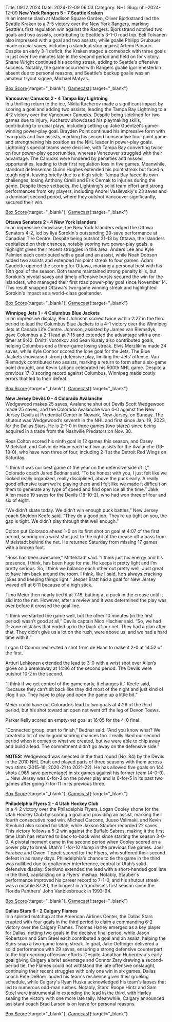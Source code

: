 Title: 09.12.2024
Date: 2024-12-09 06:03
Category: NHL 
Slug: nhl-2024-12-09 
**New York Rangers 5 - 7 Seattle Kraken**  
In an intense clash at Madison Square Garden, Oliver Bjorkstrand led the Seattle Kraken to a 7-5 victory over the New York Rangers, marking Seattle's first regulation win against the Rangers. Bjorkstrand notched two goals and two assists, contributing to Seattle's 3-1-0 road trip. Eeli Tolvanen also impressed with a goal and two assists, while goalie Philipp Grubauer made crucial saves, including a standout stop against Artemi Panarin. Despite an early 3-1 deficit, the Kraken staged a comeback with three goals in just over five minutes late in the second period and held on for victory. Shane Wright continued his scoring streak, adding to Seattle's offensive success. Notably, the game occurred with Rangers goalie Igor Shesterkin absent due to personal reasons, and Seattle's backup goalie was an amateur tryout signee, Michael Matyas. 

[Box Score](/gamecenter/sea-vs-nyr/2024/12/08/2024020436){:target="_blank"}, [Gamecast](https://www.nhl.com/news/seattle-kraken-new-york-rangers-game-recap-december-8){:target="_blank"}<br>

**Vancouver Canucks 2 - 4 Tampa Bay Lightning**  
In a thrilling return to the ice, Nikita Kucherov made a significant impact by scoring a goal and adding two assists, leading the Tampa Bay Lightning to a 4-2 victory over the Vancouver Canucks. Despite being sidelined for two games due to injury, Kucherov showcased his playmaking skills, contributing to crucial plays, including setting up Jake Guentzel's game-winning power-play goal. Brayden Point continued his impressive form with two goals and two assists, marking his second consecutive four-point game and strengthening his position as the NHL leader in power-play goals. Lightning's special teams were decisive, with Tampa Bay converting twice on four power-play opportunities, whereas Vancouver struggled with their advantage. The Canucks were hindered by penalties and missed opportunities, leading to their first regulation loss in five games. Meanwhile, standout defenseman Quinn Hughes extended his point streak but faced a tough night, leaving briefly due to a high stick. Tampa Bay faced its own challenges, losing Anthony Cirelli and Erik Cernak to injuries during the game. Despite these setbacks, the Lightning's solid team effort and strong performances from key players, including Andrei Vasilevskiy's 23 saves and a dominant second period, where they outshot Vancouver significantly, secured their win. 

[Box Score](/gamecenter/tbl-vs-van/2024/12/08/2024020437){:target="_blank"}, [Gamecast](https://www.nhl.com/news/tampa-bay-lightning-vancouver-canucks-game-recap-december-8){:target="_blank"}<br>

**Ottawa Senators 2 - 4 New York Islanders**  
In an impressive showcase, the New York Islanders edged the Ottawa Senators 4-2, led by Ilya Sorokin's outstanding 29-save performance at Canadian Tire Centre. Despite being outshot 31-13 by Ottawa, the Islanders capitalized on their chances, notably scoring two power-play goals, a highlight given their recent struggles in this area. Anders Lee and Kyle Palmieri each contributed with a goal and an assist, while Noah Dobson added two assists and extended his point streak to four games. Adam Gaudette opened the scoring for Ottawa, marking a personal best with his 13th goal of the season. Both teams maintained strong penalty kills, but Sorokin's pivotal saves and timely offensive bursts secured the win for the Islanders, who managed their first road power-play goal since November 14. This result snapped Ottawa's two-game winning streak and highlighted Sorokin's impact as a world-class goaltender. 

[Box Score](/gamecenter/nyi-vs-ott/2024/12/08/2024020438){:target="_blank"}, [Gamecast](https://www.nhl.com/news/new-york-islanders-ottawa-senators-game-recap-december-8){:target="_blank"}<br>

**Winnipeg Jets 1 - 4 Columbus Blue Jackets**  
In an impressive display, Kent Johnson scored twice within 2:27 in the third period to lead the Columbus Blue Jackets to a 4-1 victory over the Winnipeg Jets at Canada Life Centre. Johnson, assisted by James van Riemsdyk, gave Columbus a 2-1 lead at 7:15 and extended the advantage with a one-timer at 9:42. Dmitri Voronkov and Sean Kuraly also contributed goals, helping Columbus end a three-game losing streak. Elvis Merzlikins made 24 saves, while Kyle Connor scored the lone goal for the Jets. The Blue Jackets showcased strong defensive play, limiting the Jets’ offense. Van Riemsdyk contributed two assists, marking a return to form after a six-game point drought, and Kevin Labanc celebrated his 500th NHL game. Despite a previous 17-3 scoring record against Columbus, Winnipeg made costly errors that led to their defeat. 

[Box Score](/gamecenter/cbj-vs-wpg/2024/12/08/2024020439){:target="_blank"}, [Gamecast](https://www.nhl.com/news/columbus-blue-jackets-winnipeg-jets-game-recap-december-8){:target="_blank"}<br>

**New Jersey Devils 0 - 4 Colorado Avalanche**  
Wedgewood makes 25 saves, Avalanche shut out Devils
 <forge-entity title="Scott Wedgewood" slug="scott-wedgewood-8475809" code="player">Scott Wedgewood</forge-entity> made 25 saves, and the Colorado Avalanche won 4-0 against the New Jersey Devils at Prudential Center in Newark, New Jersey, on Sunday. 
The shutout was Wedgewood’s seventh in the NHL and first since Jan. 19, 2023, for the Dallas Stars. He is 2-1-0 in three games (two starts) since being acquired in a trade from the Nashville Predators on Nov. 30.

<forge-entity title="Ross Colton" slug="ross-colton-8479525" code="player">Ross Colton</forge-entity> scored his ninth goal in 12 games this season, and <forge-entity title="Casey Mittelstadt" slug="casey-mittelstadt-8479999" code="player">Casey Mittelstadt</forge-entity> and <forge-entity title="Calvin de Haan" slug="calvin-de-haan-8475177" code="player">Calvin de Haan</forge-entity> each had two assists for the Avalanche (16-13-0), who have won three of four, including 2-1 at the Detroit Red Wings on Saturday.

“I think it was our best game of the year on the defensive side of it,” Colorado coach Jared Bednar said. “To be honest with you, I just felt like we looked really organized, really disciplined, above the puck early. A really good offensive team we’re playing there and I felt like we made it difficult on them to generate any type of speed and find open ice all the time.” 
<forge-entity title="Jake Allen" slug="jake-allen-8474596" code="player">Jake Allen</forge-entity> made 19 saves for the Devils (18-10-2), who had won three of four and six of eight.

“We didn’t skate today. We didn’t win enough puck battles,” New Jersey coach Sheldon Keefe said. “They do a good job. They’re up tight on you, the gap is tight. We didn’t play through that well enough.”

Colton put Colorado ahead 1-0 on its first shot on goal at 4:07 of the first period, scoring on a wrist shot just to the right of the crease off a pass from Mittelstadt behind the net. He returned Saturday from missing 17 games with a broken foot.

“Ross has been awesome,” Mittelstadt said. “I think just his energy and his presence, I think, has been huge for me. He keeps it pretty light and I’m pretty serious. So, I think we balance each other out pretty well. Just great to have him back around the room. I think, like I said, he’s always cracking jokes and keeping things light.” 
<forge-entity title="Jesper Bratt" slug="jesper-bratt-8479407" code="player">Jesper Bratt</forge-entity> had a goal for New Jersey waved off at 6:11 because of a high stick.

<forge-entity title="Timo Meier" slug="timo-meier-8478414" code="player">Timo Meier</forge-entity> then nearly tied it at 7:18, batting at a puck in the crease until it slid into the net. However, after a review and it was determined the play was over before it crossed the goal line.

“I think we started the game well, but the other 10 minutes (in the first period) wasn’t good at all,” Devils captain <forge-entity title="Nico Hischier" slug="nico-hischier-8480002" code="player">Nico Hischier</forge-entity> said. “So, we had D-zone mistakes that ended up in the back of our net. They had a plan after that. They didn’t give us a lot on the rush, were above us, and we had a hard time with it.”

<forge-entity title="Logan O&#39;Connor" slug="logan-o-connor-8481186" code="player">Logan O&#39;Connor</forge-entity> redirected a shot from de Haan to make it 2-0 at 14:52 of the first.

<forge-entity title="Artturi Lehkonen" slug="artturi-lehkonen-8477476" code="player">Artturi Lehkonen</forge-entity> extended the lead to 3-0 with a wrist shot over Allen’s glove on a breakaway at 14:36 of the second period. 
The Devils were outshot 10-2 in the second.

“I think if we get control of the game early, it changes it,” Keefe said, “because they can’t sit back like they did most of the night and just kind of clog it up. They have to play and open the game up a little bit.”

Meier could have cut Colorado’s lead to two goals at 4:26 of the third period, but his shot toward an open net went off the leg of <forge-entity title="Devon Toews" slug="devon-toews-8478038" code="player">Devon Toews</forge-entity>.

<forge-entity title="Parker Kelly" slug="parker-kelly-8480448" code="player">Parker Kelly</forge-entity> scored an empty-net goal at 16:05 for the 4-0 final.

“Connected group, start to finish,” Bednar said. “And you know what? We created a lot of really good scoring chances too. I really liked our second period when it comes to what we created, but we were able to chip away and build a lead. The commitment didn’t go away on the defensive side.”

**NOTES:** Wedgewood was selected in the third round (No. 84) by the Devils in the 2010 NHL Draft and played parts of three seasons with them across two stints (2015-16; 2020-21 to 2021-22). He has allowed five goals on 144 shots (.965 save percentage) in six games against his former team (4-0-0). ... New Jersey was 0-for-3 on the power play and is 0-for-5 in its past two games after going 7-for-11 in its previous three. 

[Box Score](/gamecenter/col-vs-njd/2024/12/08/2024020440){:target="_blank"}, [Gamecast](https://www.nhl.com/news/colorado-avalanche-new-jersey-devils-game-recap-december-8){:target="_blank"}<br>

**Philadelphia Flyers 2 - 4 Utah Hockey Club**  
In a 4-2 victory over the Philadelphia Flyers, Logan Cooley shone for the Utah Hockey Club by scoring a goal and providing an assist, marking their fourth consecutive road win. Michael Carcone, Juuso Valimaki, and Kevin Stenlund also scored for Utah, while Jaxson Stauber recorded 22 saves. This victory follows a 5-2 win against the Buffalo Sabres, making it the first time Utah has returned to back-to-back wins since starting the season 3-0-0. A pivotal moment came in the second period when Cooley scored on a power play to break Utah's 1-for-10 slump in the previous five games. Joel Farabee and Owen Tippett scored for the Flyers, who suffered their second defeat in as many days. Philadelphia's chance to tie the game in the third was nullified due to goaltender interference, central to Utah’s solid defensive display. Stenlund extended the lead with a short-handed goal late in the third, capitalizing on a Flyers' mishap. Notably, Stauber's performance improved his career record to 7-1-0, and his shutout streak was a notable 87:20, the longest in a franchise's first season since the Florida Panthers' John Vanbiesbrouck in 1993-94. 

[Box Score](/gamecenter/uta-vs-phi/2024/12/08/2024020441){:target="_blank"}, [Gamecast](https://www.nhl.com/news/utah-hockey-club-philadelphia-flyers-game-recap-december-8){:target="_blank"}<br>

**Dallas Stars 6 - 2 Calgary Flames**  
In a spirited matchup at the American Airlines Center, the Dallas Stars erupted with four goals in the third period to claim a commanding 6-2 victory over the Calgary Flames. Thomas Harley emerged as a key player for Dallas, netting two goals in the decisive final period, while Jason Robertson and Sam Steel each contributed a goal and an assist, helping the Stars snap a two-game losing streak. In goal, Jake Oettinger delivered a solid performance with 29 saves, ensuring a strong defensive counterpart to the high-scoring offensive efforts. Despite Jonathan Huberdeau's early goal giving Calgary a brief advantage and Connor Zary drawing a second-period tie, the Flames could not withstand the late offensive onslaught, continuing their recent struggles with only one win in six games. Dallas coach Pete DeBoer lauded his team's resilience given their grueling schedule, while Calgary's Ryan Huska acknowledged his team's lapses that led to numerous odd-man rushes. Notably, Stars’ Roope Hintz and Sam Steel were instrumental in extending the lead in the third, with Harley sealing the victory with one more late tally. Meanwhile, Calgary announced assistant coach Brad Larsen is on leave for personal reasons. 

[Box Score](/gamecenter/cgy-vs-dal/2024/12/08/2024020442){:target="_blank"}, [Gamecast](https://www.nhl.com/news/calgary-flames-dallas-stars-game-recap-december-8){:target="_blank"}<br>

